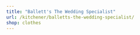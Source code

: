 ```yaml
---
title: "Ballett's The Wedding Specialist"
url: /kitchener/balletts-the-wedding-specialist/
shop: clothes
---
```

